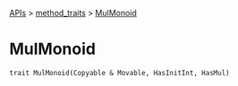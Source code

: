 [APIs](../index.md) > [method_traits](./index.md) > [MulMonoid]()

# MulMonoid

```
trait MulMonoid(Copyable & Movable, HasInitInt, HasMul)
```
